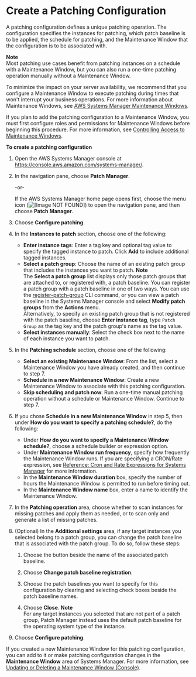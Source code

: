 # Create a Patching Configuration<a name="create-patching-configuration"></a>

A patching configuration defines a unique patching operation\. The configuration specifies the instances for patching, which patch baseline is to be applied, the schedule for patching, and the Maintenance Window that the configuration is to be associated with\. 

**Note**  
Most patching use cases benefit from patching instances on a schedule with a Maintenance Window, but you can also run a one\-time patching operation manually without a Maintenance Window\.

To minimize the impact on your server availability, we recommend that you configure a Maintenance Window to execute patching during times that won't interrupt your business operations\. For more information about Maintenance Windows, see [AWS Systems Manager Maintenance Windows](systems-manager-maintenance.md)\.

If you plan to add the patching configuration to a Maintenance Window, you must first configure roles and permissions for Maintenance Windows before beginning this procedure\. For more information, see [Controlling Access to Maintenance Windows](sysman-maintenance-permissions.md)\. 

**To create a patching configuration**

1. Open the AWS Systems Manager console at [https://console\.aws\.amazon\.com/systems\-manager/](https://console.aws.amazon.com/systems-manager/)\.

1. In the navigation pane, choose **Patch Manager**\.

   \-or\-

   If the AWS Systems Manager home page opens first, choose the menu icon \(![\[Image NOT FOUND\]](http://docs.aws.amazon.com/systems-manager/latest/userguide/images/menu-icon-small.png)\) to open the navigation pane, and then choose **Patch Manager**\.

1. Choose **Configure patching**\.

1. In the **Instances to patch** section, choose one of the following:
   + **Enter instance tags**: Enter a tag key and optional tag value to specify the tagged instance to patch\. Click **Add** to include additional tagged instances\.
   + **Select a patch group**: Choose the name of an existing patch group that includes the instances you want to patch\.
**Note**  
The **Select a patch group** list displays only those patch groups that are attached to, or registered with, a patch baseline\. You can register a patch group with a patch baseline in one of two ways\. You can use the [register\-patch\-group](https://docs.aws.amazon.com/cli/latest/reference/ssm/register-patch-group.html) CLI command, or you can view a patch baseline in the Systems Manager console and select **Modify patch groups** from the **Actions** menu\.  
Alternatively, to specify an existing patch group that is not registered with the patch baseline, choose **Enter instance tag**, type `Patch Group` as the tag key and the patch group's name as the tag value\.
   + **Select instances manually**: Select the check box next to the name of each instance you want to patch\.

1. In the **Patching schedule** section, choose one of the following:
   + **Select an existing Maintenance Window**: From the list, select a Maintenance Window you have already created, and then continue to step 7\. 
   + **Schedule in a new Maintenance Window**: Create a new Maintenance Window to associate with this patching configuration\.
   + **Skip scheduling and patch now**: Run a one\-time manual patching operation without a schedule or Maintenance Window\. Continue to step 7\.

1. If you chose **Schedule in a new Maintenance Window** in step 5, then under **How do you want to specify a patching schedule?**, do the following:
   + Under **How do you want to specify a Maintenance Window schedule?**, choose a schedule builder or expression option\.
   + Under **Maintenance Window run frequency**, specify how frequently the Maintenance Window runs\. If you are specifying a CRON/Rate expression, see [Reference: Cron and Rate Expressions for Systems Manager](reference-cron-and-rate-expressions.md) for more information\.
   + In the **Maintenance Window duration** box, specify the number of hours the Maintenance Window is permitted to run before timing out\.
   + In the **Maintenance Window name** box, enter a name to identify the Maintenance Window\.

1. In the **Patching operation** area, choose whether to scan instances for missing patches and apply them as needed, or to scan only and generate a list of missing patches\.

1. \(Optional\) In the **Additional settings** area, if any target instances you selected belong to a patch group, you can change the patch baseline that is associated with the patch group\. To do so, follow these steps:

   1. Choose the button beside the name of the associated patch baseline\.

   1. Choose **Change patch baseline registration**\.

   1. Choose the patch baselines you want to specify for this configuration by clearing and selecting check boxes beside the patch baseline names\.

   1. Choose **Close**\.
**Note**  
For any target instances you selected that are not part of a patch group, Patch Manager instead uses the default patch baseline for the operating system type of the instance\.

1. Choose **Configure patching**\.

If you created a new Maintenance Window for this patching configuration, you can add to it or make patching configuration changes in the **Maintenance Window** area of Systems Manager\. For more information, see [Updating or Deleting a Maintenance Window \(Console\)](sysman-maintenance-update.md)\.